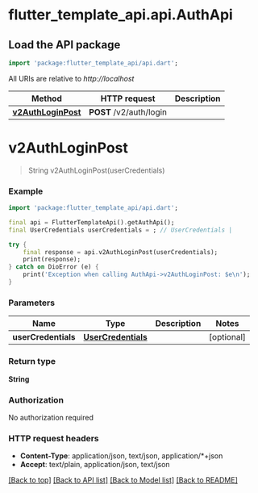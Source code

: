 # flutter_template_api.api.AuthApi

## Load the API package
```dart
import 'package:flutter_template_api/api.dart';
```

All URIs are relative to *http://localhost*

Method | HTTP request | Description
------------- | ------------- | -------------
[**v2AuthLoginPost**](AuthApi.md#v2authloginpost) | **POST** /v2/auth/login | 


# **v2AuthLoginPost**
> String v2AuthLoginPost(userCredentials)



### Example
```dart
import 'package:flutter_template_api/api.dart';

final api = FlutterTemplateApi().getAuthApi();
final UserCredentials userCredentials = ; // UserCredentials | 

try {
    final response = api.v2AuthLoginPost(userCredentials);
    print(response);
} catch on DioError (e) {
    print('Exception when calling AuthApi->v2AuthLoginPost: $e\n');
}
```

### Parameters

Name | Type | Description  | Notes
------------- | ------------- | ------------- | -------------
 **userCredentials** | [**UserCredentials**](UserCredentials.md)|  | [optional] 

### Return type

**String**

### Authorization

No authorization required

### HTTP request headers

 - **Content-Type**: application/json, text/json, application/*+json
 - **Accept**: text/plain, application/json, text/json

[[Back to top]](#) [[Back to API list]](../README.md#documentation-for-api-endpoints) [[Back to Model list]](../README.md#documentation-for-models) [[Back to README]](../README.md)

